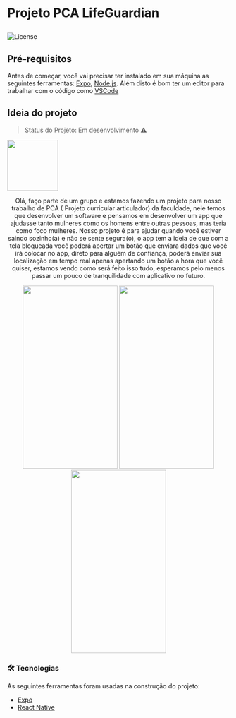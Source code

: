 #  <p> Projeto PCA LifeGuardian </p>

<img alt="License" src="https://img.shields.io/badge/license-MIT-green">

## Pré-requisitos

Antes de começar, você vai precisar ter instalado em sua máquina as seguintes ferramentas:
[Expo](https://expo.io/), [Node.js](https://reactnative.dev/).
Além disto é bom ter um editor para trabalhar com o código como [VSCode](https://code.visualstudio.com/)

## Ideia do projeto 
> Status do Projeto: Em desenvolvimento :warning:

<img src="https://github.com/joaopver10/Projeto-PCA-LifeGuardian/blob/main/src/images/police.png" 
width=115  height= 115 align= "center">

<p align="center"> Olá, faço parte de um grupo e estamos fazendo um projeto para nosso trabalho de PCA ( Projeto curricular articulador) da faculdade, nele temos que desenvolver um software e pensamos em desenvolver um app que ajudasse tanto mulheres como os homens entre outras pessoas, mas teria como foco mulheres. Nosso projeto é para ajudar quando você estiver saindo sozinho(a) e não se sente segura(o), o app tem a ideia de que com a tela bloqueada você poderá apertar um botão que enviara dados que você irá colocar no app, direto para alguém de confiança, poderá enviar sua localização em tempo real  apenas apertando um botão a hora que você quiser, estamos vendo como será feito isso tudo, esperamos pelo menos passar um pouco de tranquilidade com aplicativo no futuro. </p>

<p align= "center"> <img src="https://github.com/joaopver10/Projeto-PCA-LifeGuardian/blob/main/assets/print1.jpeg" width=215
    height= 415> 
    <img src="https://github.com/joaopver10/Projeto-PCA-LifeGuardian/blob/main/assets/print2.jpeg" width=215  height= 415>
    <img src="https://github.com/joaopver10/Projeto-PCA-LifeGuardian/blob/main/assets/print3.jpeg" width=215  height= 415>
</p>

### 🛠 Tecnologias

As seguintes ferramentas foram usadas na construção do projeto:

- [Expo](https://expo.io/)
- [React Native](https://reactnative.dev/)
